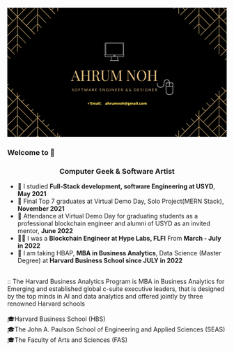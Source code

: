 ![ahrumnoh](https://github.com/ahrumnoh/ahrumnoh/blob/main/ahrum%20Noh.png)


### Welcome to 🏡 


<h3 align="center"> Computer Geek & Software Artist </h3>

- 🌱 I studied **Full-Stack development, software Engineering at USYD**, **May 2021**
- 🏅 Final Top 7 graduates at Virtual Demo Day, Solo Project(MERN Stack), **November 2021**
- 🏅 Attendance at Virtual Demo Day for graduating students as a professional blockchain engineer and alumni of USYD as an invited mentor, **June 2022**
- 👩‍💻 I was a **Blockchain Engineer at Hype Labs, FLFI** From **March - July in 2022**
- 🏫 I am taking HBAP, **MBA in Business Analytics**, Data Science (Master Degree) at **Harvard Business School since JULY in 2022**


<br>
:: The Harvard Business Analytics Program is MBA in Business Analytics for Emerging and established global c-suite executive leaders, that is designed by the top minds in AI and data analytics and offered jointly by three renowned Harvard schools 
<br>
<br>
🎓Harvard Business School (HBS) 
<br>
🎓The John A. Paulson School of Engineering and Applied Sciences (SEAS)
<br>
🎓The Faculty of Arts and Sciences (FAS)


<br>

